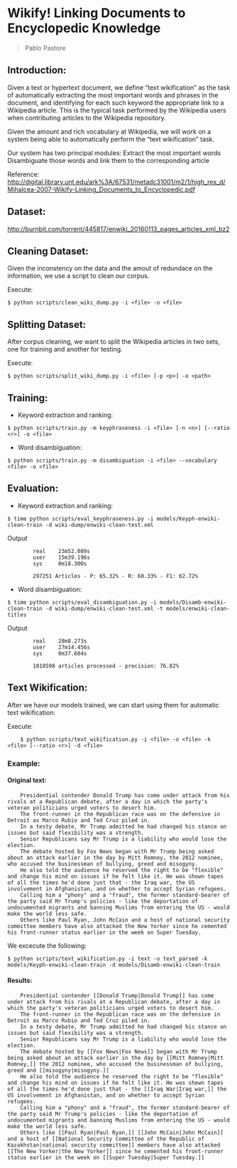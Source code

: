 # Wikify! Linking Documents to Encyclopedic Knowledge
> Pablo Pastore


## Introduction:

Given a text or hypertext document, we define “text wikification” as the task of automatically extracting the most important words and phrases in the document, and identifying for each such keyword the appropriate link to a Wikipedia article. This is the typical task performed by the Wikipedia users when contributing articles to the Wikipedia repository.

Given the amount and rich vocabulary at Wikipedia, we will work on a system being able to automatically perform the “text wikification” task.

Our system has two principal modules:
Extract the most important words
Disambiguate those words and link them to the corresponding article

Reference: http://digital.library.unt.edu/ark%3A/67531/metadc31001/m2/1/high_res_d/Mihalcea-2007-Wikify-Linking_Documents_to_Encyclopedic.pdf

## Dataset:

http://burnbit.com/torrent/445817/enwiki_20160113_pages_articles_xml_bz2

## Cleaning Dataset:

Given the inconstency on the data and the amout of redundace on the information, we use a script to clean our corpus.

Execute:

```
$ python scripts/clean_wiki_dump.py -i <file> -o <file>
```

## Splitting Dataset:

After corpus cleaning, we want to split the Wikipedia articles in two sets, one for training and another for testing.

Execute:

```
$ python scripts/split_wiki_dump.py -i <file> [-p <p>] -o <path>
```

## Training:

- Keyword extraction and ranking:

```
$ python scripts/train.py -m keyphraseness -i <file> [-n <n>] [--ratio <r>] -o <file>
```

- Word disambiguation:

```
$ python scripts/train.py -m disambiguation -i <file> --vocabulary <file> -o <file>
```

## Evaluation:

- Keyword extraction and ranking:

```
$ time python scripts/eval_keyphraseness.py -i models/Keyph-enwiki-clean-train -d wiki-dump/enwiki-clean-test.xml
```

Output
```
        real    23m52.089s
        user    15m39.196s
        sys     0m18.300s

        297251 Articles - P: 65.32% - R: 60.33% - F1: 62.72%
```

- Word disambiguation:

```
$ time python scripts/eval_disambiguation.py -i models/Disamb-enwiki-clean-train -d wiki-dump/enwiki-clean-test.xml -t models/enwiki-clean-titles
```

Output
```
        real    28m8.273s
        user    27m14.456s
        sys     0m37.604s

        1010598 articles processed - precision: 76.82%
```

## Text Wikification:

After we have our models trained, we can start using them for automatic text wikification:

Execute:

```
    $ python scripts/text_wikification.py -i <file> -o <file> -k <file> [--ratio <r>] -d <file>
```

### Example:

#### Original text:

        Presidential contender Donald Trump has come under attack from his rivals at a Republican debate, after a day in which the party's veteran politicians urged voters to desert him.
        The front-runner in the Republican race was on the defensive in Detroit as Marco Rubio and Ted Cruz piled in.
        In a testy debate, Mr Trump admitted he had changed his stance on issues but said flexibility was a strength.
        Senior Republicans say Mr Trump is a liability who would lose the election.
        The debate hosted by Fox News began with Mr Trump being asked about an attack earlier in the day by Mitt Romney, the 2012 nominee, who accused the businessman of bullying, greed and misogyny.
        He also told the audience he reserved the right to be "flexible" and change his mind on issues if he felt like it. He was shown tapes of all the times he'd done just that - the Iraq war, the US involvement in Afghanistan, and on whether to accept Syrian refugees.
        Calling him a "phony" and a "fraud", the former standard-bearer of the party said Mr Trump's policies - like the deportation of undocumented migrants and banning Muslims from entering the US - would make the world less safe.
        Others like Paul Ryan, John McCain and a host of national security committee members have also attacked the New Yorker since he cemented his front-runner status earlier in the week on Super Tuesday.

We excecute the following:

```
$ python scripts/text_wikification.py -i text -o text_parsed -k models/Keyph-enwiki-clean-train -d models/Disamb-enwiki-clean-train
```

#### Results:

        Presidential contender [[Donald Trump|Donald Trump]] has come under attack from his rivals at a Republican debate, after a day in which the party's veteran politicians urged voters to desert him.
        The front-runner in the Republican race was on the defensive in Detroit as Marco Rubio and Ted Cruz piled in.
        In a testy debate, Mr Trump admitted he had changed his stance on issues but said flexibility was a strength.
        Senior Republicans say Mr Trump is a liability who would lose the election.
        The debate hosted by [[Fox News|Fox News]] began with Mr Trump being asked about an attack earlier in the day by [[Mitt Romney|Mitt Romney,]] the 2012 nominee, who accused the businessman of bullying, greed and [[misogyny|misogyny.]]
        He also told the audience he reserved the right to be "flexible" and change his mind on issues if he felt like it. He was shown tapes of all the times he'd done just that - the [[Iraq War|Iraq war,]] the US involvement in Afghanistan, and on whether to accept Syrian refugees.
        Calling him a "phony" and a "fraud", the former standard-bearer of the party said Mr Trump's policies - like the deportation of undocumented migrants and banning Muslims from entering the US - would make the world less safe.
        Others like [[Paul Ryan|Paul Ryan,]] [[John McCain|John McCain]] and a host of [[National Security Committee of the Republic of Kazakhstan|national security committee]] members have also attacked [[The New Yorker|the New Yorker]] since he cemented his front-runner status earlier in the week on [[Super Tuesday|Super Tuesday.]]
